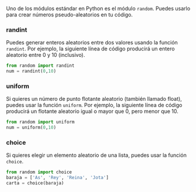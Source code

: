 Uno de los módulos estándar en Python es el módulo `random`. Puedes usarlo para crear números pseudo-aleatorios en tu código.

### randint

Puedes generar enteros aleatorios entre dos valores usando la función `randint`. Por ejemplo, la siguiente línea de código producirá un entero aleatorio entre 0 y 10 (inclusivo).

```python
from random import randint
num = randint(0,10)
```

### uniform

Si quieres un número de punto flotante aleatorio (también llamado float), puedes usar la función `uniform`. Por ejemplo, la siguiente línea de código producirá un flotante aleatorio igual o mayor que 0, pero menor que 10.

```python
from random import uniform
num = uniform(0,10)
```

### choice

Si quieres elegir un elemento aleatorio de una lista, puedes usar la función `choice`.

```python
from random import choice
baraja = ['As', 'Rey', 'Reina', 'Jota']
carta = choice(baraja)
```
